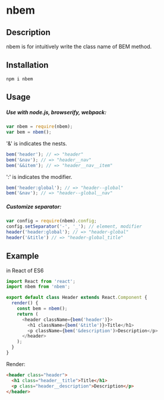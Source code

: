 # nbem

## Description

nbem is for intuitively write the class name of BEM method.

## Installation

```
npm i nbem
```

## Usage

##### Use with node.js, browserify, webpack:

```js
var nbem = require(nbem);
var bem = nbem();
```

'&' is indicates the nests.

```js
bem('header'); // => "header"
bem('&nav'); // => "header__nav"
bem('&&item'); // => "header__nav__item"
```

':' is indicates the modifier.

```js
bem('header:global'); // => "header--global"
bem('&nav'); // => "header--global__nav"
```

##### Customize separator:

```js
var config = require(nbem).config;
config.setSeparator('-', '_'); // element, modifier
header('header:global'); // => "header-global"
header('&title') // => "header-global_title"
```

## Example

in React of ES6

```js
import React from 'react';
import nbem from 'nbem';

export default class Header extends React.Component {
  render() {
    const bem = nbem();
    return (
      <header className={bem('header')}>
        <h1 className={bem('&title')}>Title</h1>
        <p className={bem('&description')>Description</p>
      </header>
    );
  }
}
```

Render:
```html
<header class="header">
  <h1 class="header__title">Title</h1>
  <p class="header__description">Description</p>
</header>
```
